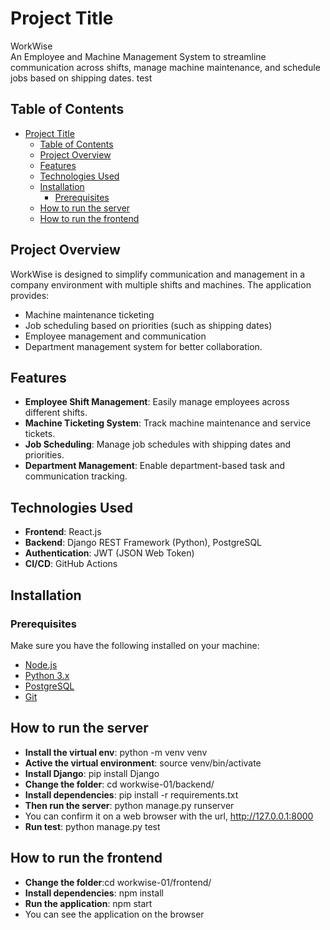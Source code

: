 # Project Title

WorkWise  
An Employee and Machine Management System to streamline communication across shifts, manage machine maintenance, and schedule jobs based on shipping dates. test

## Table of Contents
- [Project Title](#project-title)
  - [Table of Contents](#table-of-contents)
  - [Project Overview](#project-overview)
  - [Features](#features)
  - [Technologies Used](#technologies-used)
  - [Installation](#installation)
    - [Prerequisites](#prerequisites)
  - [How to run the server](#how-to-run-the-server)
  - [How to run the frontend](#how-to-run-the-frontend)

## Project Overview

WorkWise is designed to simplify communication and management in a company environment with multiple shifts and machines. The application provides:
- Machine maintenance ticketing
- Job scheduling based on priorities (such as shipping dates)
- Employee management and communication
- Department management system for better collaboration.

## Features
- **Employee Shift Management**: Easily manage employees across different shifts.
- **Machine Ticketing System**: Track machine maintenance and service tickets.
- **Job Scheduling**: Manage job schedules with shipping dates and priorities.
- **Department Management**: Enable department-based task and communication tracking.

## Technologies Used
- **Frontend**: React.js
- **Backend**: Django REST Framework (Python), PostgreSQL
- **Authentication**: JWT (JSON Web Token)
- **CI/CD**: GitHub Actions

## Installation

### Prerequisites
Make sure you have the following installed on your machine:
- [Node.js](https://nodejs.org/)
- [Python 3.x](https://www.python.org/downloads/)
- [PostgreSQL](https://www.postgresql.org/download/)
- [Git](https://git-scm.com/)

## How to run the server
- **Install the virtual env**: python -m venv venv
- **Active the virtual environment**: source venv/bin/activate
- **Install Django**: pip install Django
- **Change the folder**: cd workwise-01/backend/
- **Install dependencies**: pip install -r requirements.txt
- **Then run the server**: python manage.py runserver
- You can confirm it on a web browser with the url, http://127.0.0.1:8000
- **Run test**: python manage.py test

## How to run the frontend
- **Change the folder**:cd workwise-01/frontend/
- **Install dependencies**: npm install
- **Run the application**: npm start
- You can see the application on the browser